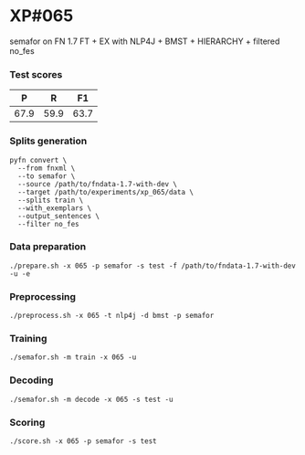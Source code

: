 # XP\#065

semafor on FN 1.7 FT + EX with NLP4J + BMST + HIERARCHY + filtered no_fes

### Test scores
| P | R | F1 |
| --- | --- | --- |
| 67.9 | 59.9 | 63.7 |

### Splits generation
```
pyfn convert \
  --from fnxml \
  --to semafor \
  --source /path/to/fndata-1.7-with-dev \
  --target /path/to/experiments/xp_065/data \
  --splits train \
  --with_exemplars \
  --output_sentences \
  --filter no_fes
```

### Data preparation
```
./prepare.sh -x 065 -p semafor -s test -f /path/to/fndata-1.7-with-dev -u -e
```

### Preprocessing
```
./preprocess.sh -x 065 -t nlp4j -d bmst -p semafor
```

### Training
```
./semafor.sh -m train -x 065 -u
```

### Decoding
```
./semafor.sh -m decode -x 065 -s test -u
```

### Scoring
```
./score.sh -x 065 -p semafor -s test
```
